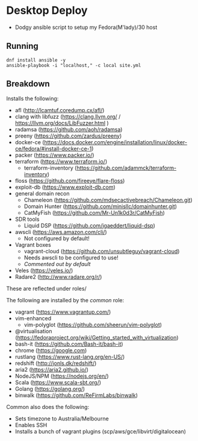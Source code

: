 # Desktop Deploy

* Dodgy ansible script to setup my Fedora(M'lady)/30 host


## Running

```
dnf install ansible -y
ansible-playbook -i "localhost," -c local site.yml
```

## Breakdown

Installs the following:

* afl (http://lcamtuf.coredump.cx/afl/)
* clang with libfuzz (https://clang.llvm.org/ / https://llvm.org/docs/LibFuzzer.html )
* radamsa (https://github.com/aoh/radamsa)
* preeny (https://github.com/zardus/preeny)
* docker-ce (https://docs.docker.com/engine/installation/linux/docker-ce/fedora/#install-docker-ce-1)
* packer (https://www.packer.io/)
* terraform (https://www.terraform.io/)
  * terraform-inventory (https://github.com/adammck/terraform-inventory)
* floss (https://github.com/fireeye/flare-floss)
* exploit-db (https://www.exploit-db.com)
* general domain recon
  * Chameleon (https://github.com/mdsecactivebreach/Chameleon.git)
  * Domain Hunter (https://github.com/minisllc/domainhunter.git)
  * CatMyFish (https://github.com/Mr-Un1k0d3r/CatMyFish)
* SDR tools
  * Liquid DSP (https://github.com/jgaeddert/liquid-dsp)
* awscli (https://aws.amazon.com/cli/)
  * Not configured by default!
* Vagrant boxes
  * vagrant-cloud (https://github.com/unsubtleguy/vagrant-cloud)
  * Needs awscli to be configured to use!
  * *Commented out by default*
* Veles (https://veles.io/)
* Radare2 (http://www.radare.org/r/)

These are reflected under roles/

The following are installed by the _common_ role:
* vagrant (https://www.vagrantup.com/)
* vim-enhanced
  * vim-polyglot (https://github.com/sheerun/vim-polyglot)
* @virtualisation (https://fedoraproject.org/wiki/Getting_started_with_virtualization)
* bash-it (https://github.com/Bash-it/bash-it)
* chrome (https://google.com)
* rustlang (https://www.rust-lang.org/en-US/)
* redshift (http://jonls.dk/redshift/)
* aria2 (https://aria2.github.io/)
* NodeJS/NPM (https://nodejs.org/en/)
* Scala (https://www.scala-sbt.org/)
* Golang (https://golang.org/)
* binwalk (https://github.com/ReFirmLabs/binwalk)

Common also does the following:

* Sets timezone to Australia/Melbourne
* Enables SSH
* Installs a bunch of vagrant plugins (scp/aws/gce/libvirt/digitalocean)

